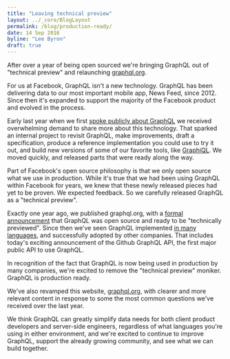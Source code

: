 ```yaml
---
title: "Leaving technical preview"
layout: ../_core/BlogLayout
permalink: /blog/production-ready/
date: 14 Sep 2016
byline: "Lee Byron"
draft: true
---
```


After over a year of being open sourced we're bringing GraphQL out of "technical preview" and relaunching [graphql.org](http://graphql.org/).

For us at Facebook, GraphQL isn't a new technology. GraphQL has been delivering data to our most important mobile app, News Feed, since 2012. Since then it's expanded to support the majority of the Facebook product and evolved in the process.

Early last year when we first [spoke publicly about GraphQL](https://www.youtube.com/watch?v=9sc8Pyc51uU) we received overwhelming demand to share more about this technology. That sparked an internal project to revisit GraphQL, make improvements, draft a specification, produce a reference implementation you could use to try it out, and build new versions of some of our favorite tools, like [GraphiQL](https://github.com/graphql/graphiql). We moved quickly, and released parts that were ready along the way.

Part of Facebook's open source philosophy is that we only open source what we use in production. While it's true that we had been using GraphQL within Facebook for years, we knew that these newly released pieces had yet to be proven. We expected feedback. So we carefully released GraphQL as a "technical preview".

Exactly one year ago, we published graphql.org, with a [formal announcement](/blog/graphql-a-query-language/) that GraphQL was open source and ready to be "technically previewed". Since then we've seen GraphQL implemented [in many languages](/code/), and successfully adopted by other companies. That includes today's exciting announcement of the Github GraphQL API, the first major public API to use GraphQL.

In recognition of the fact that GraphQL is now being used in production by many companies, we're excited to remove the "technical preview" moniker. GraphQL is production ready.

We've also revamped this website, [graphql.org](http://graphql.org/), with clearer and more relevant content in response to some the most common questions we've received over the last year.

We think GraphQL can greatly simplify data needs for both client product developers and server-side engineers, regardless of what languages you're using in either environment, and we're excited to continue to improve GraphQL, support the already growing community, and see what we can build together.
